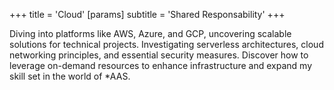 +++
title = 'Cloud'
[params]
  subtitle = 'Shared Responsability'
+++

Diving into platforms like AWS, Azure, and GCP, uncovering scalable solutions for technical projects. Investigating serverless architectures, cloud networking principles, and essential security measures. Discover how to leverage on-demand resources to enhance infrastructure and expand my skill set in the world of *AAS.
